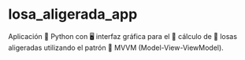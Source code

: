 # losa_aligerada_app
Aplicación 🐍 Python con 🖥️ interfaz gráfica para el 📐 cálculo de 🧱 losas aligeradas utilizando el patrón 🧩 MVVM (Model-View-ViewModel).
